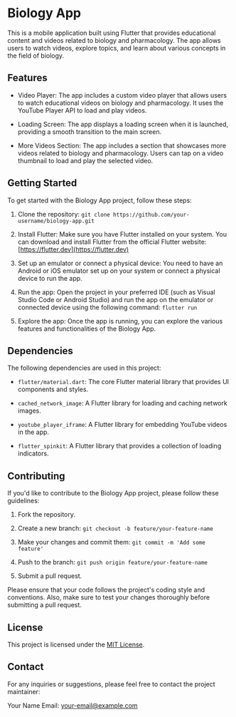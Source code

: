 # Biology App

This is a mobile application built using Flutter that provides educational content and videos related to biology and pharmacology. The app allows users to watch videos, explore topics, and learn about various concepts in the field of biology.

## Features

- Video Player: The app includes a custom video player that allows users to watch educational videos on biology and pharmacology. It uses the YouTube Player API to load and play videos.

- Loading Screen: The app displays a loading screen when it is launched, providing a smooth transition to the main screen.

- More Videos Section: The app includes a section that showcases more videos related to biology and pharmacology. Users can tap on a video thumbnail to load and play the selected video.

## Getting Started

To get started with the Biology App project, follow these steps:

1. Clone the repository: `git clone https://github.com/your-username/biology-app.git`

2. Install Flutter: Make sure you have Flutter installed on your system. You can download and install Flutter from the official Flutter website: [https://flutter.dev](https://flutter.dev)

3. Set up an emulator or connect a physical device: You need to have an Android or iOS emulator set up on your system or connect a physical device to run the app.

4. Run the app: Open the project in your preferred IDE (such as Visual Studio Code or Android Studio) and run the app on the emulator or connected device using the following command: `flutter run`

5. Explore the app: Once the app is running, you can explore the various features and functionalities of the Biology App.

## Dependencies

The following dependencies are used in this project:

- `flutter/material.dart`: The core Flutter material library that provides UI components and styles.

- `cached_network_image`: A Flutter library for loading and caching network images.

- `youtube_player_iframe`: A Flutter library for embedding YouTube videos in the app.

- `flutter_spinkit`: A Flutter library that provides a collection of loading indicators.

## Contributing

If you'd like to contribute to the Biology App project, please follow these guidelines:

1. Fork the repository.

2. Create a new branch: `git checkout -b feature/your-feature-name`

3. Make your changes and commit them: `git commit -m 'Add some feature'`

4. Push to the branch: `git push origin feature/your-feature-name`

5. Submit a pull request.

Please ensure that your code follows the project's coding style and conventions. Also, make sure to test your changes thoroughly before submitting a pull request.

## License

This project is licensed under the [MIT License](LICENSE).

## Contact

For any inquiries or suggestions, please feel free to contact the project maintainer:

Your Name
Email: your-email@example.com

